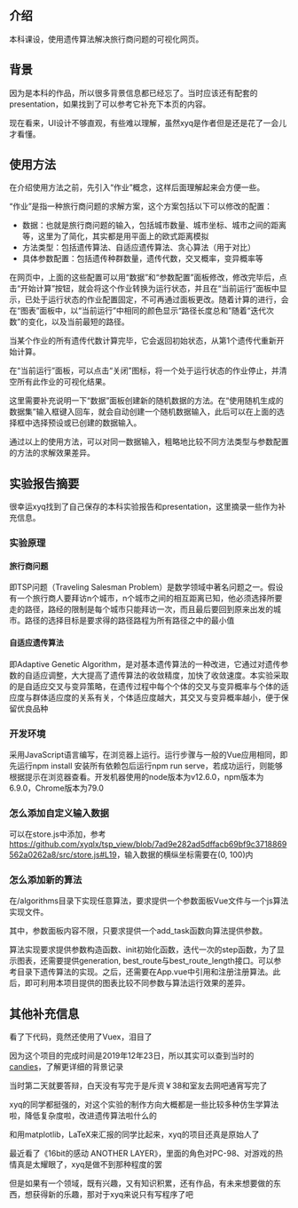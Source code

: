 ## 介绍

本科课设，使用遗传算法解决旅行商问题的可视化网页。

## 背景

因为是本科的作品，所以很多背景信息都已经忘了。当时应该还有配套的presentation，如果找到了可以参考它补充下本页的内容。

现在看来，UI设计不够直观，有些难以理解，虽然xyq是作者但是还是花了一会儿才看懂。

## 使用方法

在介绍使用方法之前，先引入“作业”概念，这样后面理解起来会方便一些。

“作业”是指一种旅行商问题的求解方案，这个方案包括以下可以修改的配置：

* 数据：也就是旅行商问题的输入，包括城市数量、城市坐标、城市之间的距离等，这里为了简化，其实都是用平面上的欧式距离模拟
* 方法类型：包括遗传算法、自适应遗传算法、贪心算法（用于对比）
* 具体参数配置：包括遗传种群数量，遗传代数，交叉概率，变异概率等

在网页中，上面的这些配置可以用“数据”和“参数配置”面板修改，修改完毕后，点击“开始计算”按钮，就会将这个作业转换为运行状态，并且在“当前运行”面板中显示，已处于运行状态的作业配置固定，不可再通过面板更改。随着计算的进行，会在“图表”面板中，以“当前运行”中相同的颜色显示“路径长度总和”随着“迭代次数”的变化，以及当前最短的路径。

当某个作业的所有遗传代数计算完毕，它会返回初始状态，从第1个遗传代重新开始计算。

在“当前运行”面板，可以点击“关闭”图标，将一个处于运行状态的作业停止，并清空所有此作业的可视化结果。

这里需要补充说明一下“数据”面板创建新的随机数据的方法。在“使用随机生成的数据集”输入框键入回车，就会自动创建一个随机数据输入，此后可以在上面的选择框中选择预设或已创建的数据输入。

通过以上的使用方法，可以对同一数据输入，粗略地比较不同方法类型与参数配置的方法的求解效果差异。

## 实验报告摘要

很幸运xyq找到了自己保存的本科实验报告和presentation，这里摘录一些作为补充信息。

### 实验原理

#### 旅行商问题

即TSP问题（Traveling Salesman Problem）是数学领域中著名问题之一。假设有一个旅行商人要拜访n个城市，n个城市之间的相互距离已知，他必须选择所要走的路径，路经的限制是每个城市只能拜访一次，而且最后要回到原来出发的城市。路径的选择目标是要求得的路径路程为所有路径之中的最小值

#### 自适应遗传算法

即Adaptive Genetic Algorithm，是对基本遗传算法的一种改进，它通过对遗传参数的自适应调整，大大提高了遗传算法的收敛精度，加快了收敛速度。本实验采取的是自适应交叉与变异策略，在遗传过程中每个个体的交叉与变异概率与个体的适应度与群体适应度的关系有关，个体适应度越大，其交叉与变异概率越小，便于保留优良品种

### 开发环境

采用JavaScript语言编写，在浏览器上运行。运行步骤与一般的Vue应用相同，即先运行npm install 安装所有依赖包后运行npm run serve，若成功运行，则能够根据提示在浏览器查看。开发机器使用的node版本为v12.6.0，npm版本为6.9.0，Chrome版本为79.0

### 怎么添加自定义输入数据

可以在store.js中添加，参考<https://github.com/xyqlx/tsp_view/blob/7ad9e282ad5dffacb69bf9c3718869562a0262a8/src/store.js#L19>，输入数据的横纵坐标需要在(0, 100)内

### 怎么添加新的算法

在/algorithms目录下实现任意算法，要求提供一个参数面板Vue文件与一个js算法实现文件。

其中，参数面板内容不限，只要求提供一个add_task函数向算法提供参数。

算法实现要求提供参数构造函数、init初始化函数，迭代一次的step函数，为了显示图表，还需要提供generation, best_route与best_route_length接口。可以参考目录下遗传算法的实现。之后，还需要在App.vue中引用和注册注册算法。此后，即可利用本项目提供的图表比较不同参数与算法运行效果的差异。

## 其他补充信息

看了下代码，竟然还使用了Vuex，泪目了

因为这个项目的完成时间是2019年12年23日，所以其实可以查到当时的[candies](/#/project/candies)，了解更详细的背景记录

当时第二天就要答辩，白天没有写完于是斥资￥38和室友去网吧通宵写完了

xyq的同学都挺强的，对这个实验的制作方向大概都是一些比较多种仿生学算法啦，降低复杂度啦，改进遗传算法啦什么的

和用matplotlib，LaTeX来汇报的同学比起来，xyq的项目还真是原始人了

最近看了《16bit的感动 ANOTHER LAYER》，里面的角色对PC-98、对游戏的热情真是太耀眼了，xyq是做不到那种程度的罢

但是如果有一个领域，既有兴趣，又有知识积累，还有作品，有未来想要做的东西，想获得新的乐趣，那对于xyq来说只有写程序了吧
